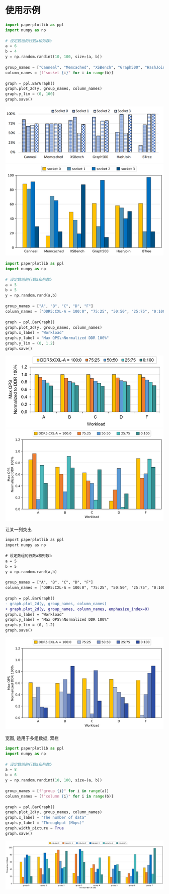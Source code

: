 
# 使用示例

```python
import paperplotlib as ppl
import numpy as np

# 设定数组的行数a和列数b
a = 6
b = 4
y = np.random.randint(10, 100, size=(a, b))

group_names = ["Canneal", "Memcached", "XSBench", "Graph500", "HashJoin", "BTree"]
column_names = [f"socket {i}" for i in range(b)]

graph = ppl.BarGraph()
graph.plot_2d(y, group_names, column_names)
graph.y_lim = (0, 100)
graph.save()
```

![](https://raw.githubusercontent.com/luzhixing12345/paperplotlib/master/images/paper/1.png)
![](https://raw.githubusercontent.com/luzhixing12345/paperplotlib/master/images/paperplotlib/1.png)

```python
import paperplotlib as ppl
import numpy as np

# 设定数组的行数a和列数b
a = 5
b = 5
y = np.random.rand(a,b)

group_names = ["A", "B", "C", "D", "F"]
column_names = ["DDR5:CXL-A = 100:0", "75:25", "50:50", "25:75", "0:100"]

graph = ppl.BarGraph()
graph.plot_2d(y, group_names, column_names)
graph.x_label = "Workload"
graph.y_label = "Max QPS\nNormalized DDR 100%"
graph.y_lim = (0, 1.2)
graph.save()
```

![](https://raw.githubusercontent.com/luzhixing12345/paperplotlib/master/images/paper/2.png)
![](https://raw.githubusercontent.com/luzhixing12345/paperplotlib/master/images/paperplotlib/2.png)

让某一列突出

```diff
import paperplotlib as ppl
import numpy as np

# 设定数组的行数a和列数b
a = 5
b = 5
y = np.random.rand(a,b)

group_names = ["A", "B", "C", "D", "F"]
column_names = ["DDR5:CXL-A = 100:0", "75:25", "50:50", "25:75", "0:100"]

graph = ppl.BarGraph()
- graph.plot_2d(y, group_names, column_names)
+ graph.plot_2d(y, group_names, column_names, emphasize_index=0)
graph.x_label = "Workload"
graph.y_label = "Max QPS\nNormalized DDR 100%"
graph.y_lim = (0, 1.2)
graph.save()
```

![](https://raw.githubusercontent.com/luzhixing12345/paperplotlib/master/images/paperplotlib/3.png)


宽图, 适用于多组数据, 双栏

```python
import paperplotlib as ppl
import numpy as np

# 设定数组的行数a和列数b
a = 8
b = 6
y = np.random.randint(10, 100, size=(a, b))

group_names = [f"group {i}" for i in range(a)]
column_names = [f"column {i}" for i in range(b)]

graph = ppl.BarGraph()
graph.plot_2d(y, group_names, column_names)
graph.x_label = "The number of data"
graph.y_label = "Throughput (Mbps)"
graph.width_picture = True
graph.save()
```

![](https://raw.githubusercontent.com/luzhixing12345/paperplotlib/master/images/paperplotlib/4.png)
